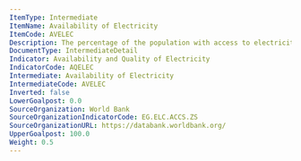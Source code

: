 ```yaml
---
ItemType: Intermediate
ItemName: Availability of Electricity
ItemCode: AVELEC
Description: The percentage of the population with access to electricity
DocumentType: IntermediateDetail
Indicator: Availability and Quality of Electricity
IndicatorCode: AQELEC
Intermediate: Availability of Electricity
IntermediateCode: AVELEC
Inverted: false
LowerGoalpost: 0.0
SourceOrganization: World Bank
SourceOrganizationIndicatorCode: EG.ELC.ACCS.ZS
SourceOrganizationURL: https://databank.worldbank.org/
UpperGoalpost: 100.0
Weight: 0.5
---
```


